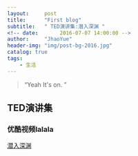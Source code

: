 ```yaml
---
layout:     post
title:      "First blog"
subtitle:   " TED演讲集:潜入深渊 "
<!-- date:       2016-07-07 14:00:00 -->
author:     "JhaoYue"
header-img: "img/post-bg-2016.jpg"
catalog: true
tags:
    - 生活
---
```


> “Yeah It's on. ”


## TED演讲集

### 优酷视频lalala



[潜入深渊](http://v.youku.com/v_show/id_XMTU3NjI5NDQ4MA==.html?from=y1.12-87)

